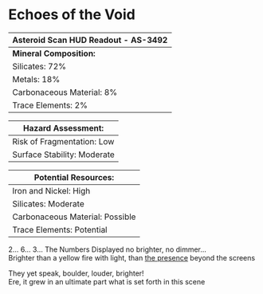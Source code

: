 # Echoes of the Void

| Asteroid Scan HUD Readout - AS-3492   |  
|---------------------------------------|    
|  **Mineral Composition:**                 |  
|     Silicates: 72%                   |  
|     Metals: 18%                      |  
|     Carbonaceous Material: 8%        |  
|     Trace Elements: 2%               |  

|  **Hazard Assessment:**              |  
|-------------------------------------|
|     Risk of Fragmentation: Low       |  
|     Surface Stability: Moderate      |  

|  **Potential Resources:**            |  
|--------------------------------------|
|     Iron and Nickel: High            |  
|     Silicates: Moderate              |  
|     Carbonaceous Material: Possible  |  
|     Trace Elements: Potential        |                              

2... 6... 3... The Numbers Displayed no brighter, no dimmer...  
Brighter than a yellow fire with light, than [the presence](https://github.com/ScammrsNvrDie/Perambulate/wiki/Presence-Beacon) beyond the screens  

They yet speak, boulder, louder, brighter!  
Ere, it grew in an ultimate part what is set forth in this scene  
